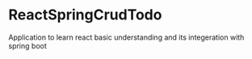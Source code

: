 # ReactSpringCrudTodo

Application to learn react basic understanding  and its integeration with spring boot
